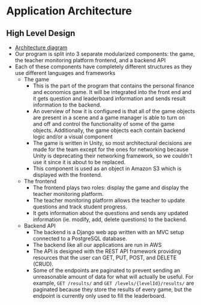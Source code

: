 # Application Architecture

## High Level Design

* [Architecture diagram](https://lucid.app/invitations/accept/60538ef2-a428-482d-bd7d-53875b9f9c87)
* Our program is split into 3 separate modularized components: the game, the teacher monitoring platform frontend, and a backend API
* Each of these components have completely different structures as they use different languages and frameworks
  * The game
    * This is the part of the program that contains the personal finance and economics game. It will be integrated into the front end and it gets question and leaderboard information and sends result information to the backend. 
    * An overview of how it is configured is that all of the game objects are present in a scene and a game manager is able to turn on and off and control the functionality of some of the game objects. Additionally, the game objects each contain backend logic and/or a visual component
    * The game is written in Unity, so most architectural decisions are made for the team except for the ones for networking because Unity is deprecating their networking framework, so we couldn't use it since it is about to be replaced.
    * This component is used as an object in Amazon S3 which is displayed with the frontend.
  * The frontend
    * The frontend plays two roles: display the game and display the teacher monitoring platform.
    * The teacher monitoring platform allows the teacher to update questions and track student progress. 
    * It gets information about the questions and sends any updated information \(ie. modify, add, delete questions\) to the backend.
  * Backend API
    * The backend is a Django web app written with an MVC setup connected to a PostgreSQL database. 
    * The backend like all our applications are run in AWS
    * The API is designed with the REST API framework providing resources that the user can GET, PUT, POST, and DELETE \(CRUD\).
    * Some of the endpoints are paginated to prevent sending an unreasonable amount of data for what will actually be useful. For example, `GET /results/` and `GET /levels/{levelId}/results/` are paginated because they store the results of every game, but the endpoint is currently only used to fill the leaderboard.



